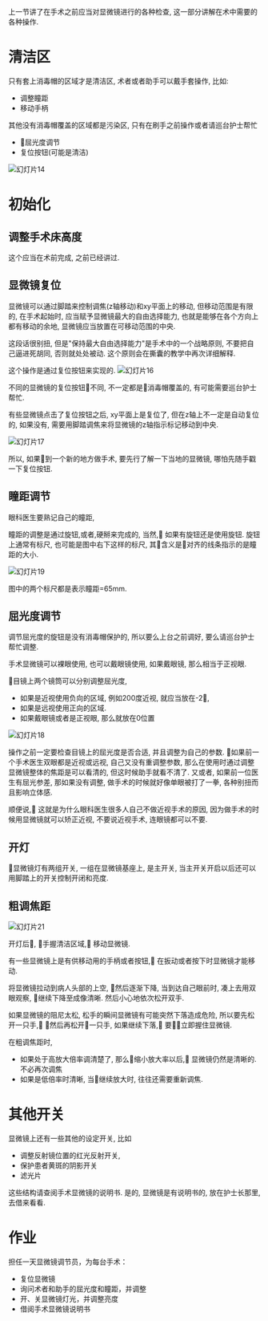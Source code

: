<!--
.. title: 显微操作训练(2)
.. slug: microsurgery_2
.. date: 2018-6-22 2:00:00 UTC+08:00
.. tags:
.. category: ophthalmology
.. link:
.. description:
.. type: text
-->

上一节讲了在手术之前应当对显微镜进行的各种检查, 这一部分讲解在术中需要的各种操作.

<!-- TEASER_END -->

# 清洁区

只有套上消毒帽的区域才是清洁区, 术者或者助手可以戴手套操作, 比如:

* 调整瞳距
* 移动手柄

其他没有消毒帽覆盖的区域都是污染区, 只有在刷手之前操作或者请巡台护士帮忙

* 屈光度调节
* 复位按钮(可能是清洁)

![幻灯片14](https://i.loli.net/2018/06/22/5b2bdfbb2707e.jpeg)

# 初始化

## 调整手术床高度
这个应当在术前完成, 之前已经讲过.

## 显微镜复位

显微镜可以通过脚踏来控制调焦(z轴移动)和xy平面上的移动, 但移动范围是有限的, 在手术起始时, 应当赋予显微镜最大的自由选择能力, 也就是能够在各个方向上都有移动的余地, 显微镜应当放置在可移动范围的中央.

这段话很别扭, 但是"保持最大自由选择能力"是手术中的一个战略原则, 不要把自己逼进死胡同, 否则就处处被动. 这个原则会在撕囊的教学中再次详细解释.

这个操作是通过复位按钮来实现的.
![幻灯片16](https://i.loli.net/2018/06/22/5b2be454efc53.jpeg)

不同的显微镜的复位按钮不同, 不一定都是消毒帽覆盖的, 有可能需要巡台护士帮忙.

有些显微镜点击了复位按钮之后, xy平面上是复位了, 但在z轴上不一定是自动复位的, 如果没有, 需要用脚踏调焦来将显微镜的z轴指示标记移动到中央.

![幻灯片17](https://i.loli.net/2018/06/22/5b2be8157e8d0.jpeg)

所以, 如果到一个新的地方做手术, 要先行了解一下当地的显微镜, 哪怕先随手戳一下复位按钮.

## 瞳距调节

眼科医生要熟记自己的瞳距,

瞳距的调整是通过旋钮,或者,硬掰来完成的, 当然, 如果有旋钮还是使用旋钮. 旋钮上通常有标尺, 也可能是图中右下这样的标尺, 其含义是对齐的线条指示的是瞳距的大小.

![幻灯片19](https://i.loli.net/2018/06/22/5b2be8f10ebe7.jpeg)

图中的两个标尺都是表示瞳距=65mm.

## 屈光度调节
调节屈光度的旋钮是没有消毒帽保护的, 所以要么上台之前调好, 要么请巡台护士帮忙调整.

手术显微镜可以裸眼使用, 也可以戴眼镜使用, 如果戴眼镜, 那么相当于正视眼.

目镜上两个镜筒可以分别调整屈光度,

* 如果是近视使用负向的区域, 例如200度近视, 就应当放在-2,
* 如果是远视使用正向的区域.
* 如果戴眼镜或者是正视眼, 那么就放在0位置

![幻灯片18](https://i.loli.net/2018/06/22/5b2be2d16c940.jpeg)

操作之前一定要检查目镜上的屈光度是否合适, 并且调整为自己的参数. 如果前一个手术医生双眼都是近视或远视, 自己又没有重调整参数, 那么在使用时通过调整显微镜整体的焦距是可以看清的, 但这时候助手就看不清了. 又或者, 如果前一位医生有屈光参差, 那如果没有调整, 做手术的时候就好像单眼被打了一拳, 各种别扭而且影响立体感.

顺便说, 这就是为什么眼科医生很多人自己不做近视手术的原因, 因为做手术的时候用显微镜就可以矫正近视, 不要说近视手术, 连眼镜都可以不要.

## 开灯

显微镜灯有两组开关, 一组在显微镜基座上, 是主开关, 当主开关开启以后还可以用脚踏上的开关控制开闭和亮度.

## 粗调焦距

![幻灯片21](https://i.loli.net/2018/06/22/5b2beee008ff9.jpeg)


开灯后, 手握清洁区域, 移动显微镜.

有一些显微镜上是有供移动用的手柄或者按钮, 在扳动或者按下时显微镜才能移动.

将显微镜拉动到病人头部的上空, 然后逐渐下降, 当到达自己眼前时, 凑上去用双眼观察, 继续下降至成像清晰. 然后小心地依次松开双手.

如果显微镜的阻尼太松, 松手的瞬间显微镜有可能突然下落造成危险, 所以要先松开一只手, 然后再松开一只手, 如果继续下落, 要立即握住显微镜.

在粗调焦距时,

* 如果处于高放大倍率调清楚了, 那么缩小放大率以后, 显微镜仍然是清晰的. 不必再次调焦
* 如果是低倍率时清晰, 当继续放大时, 往往还需要重新调焦.

# 其他开关

显微镜上还有一些其他的设定开关, 比如

* 调整反射镜位置的红光反射开关,
* 保护患者黄斑的阴影开关
* 滤光片

这些结构请查阅手术显微镜的说明书. 是的, 显微镜是有说明书的, 放在护士长那里, 去借来看看.

# 作业
担任一天显微镜调节员，为每台手术：

* 复位显微镜
* 询问术者和助手的屈光度和瞳距，并调整
* 开、关显微镜灯光，并调整亮度
* 借阅手术显微镜说明书

<!-- EOF -->
